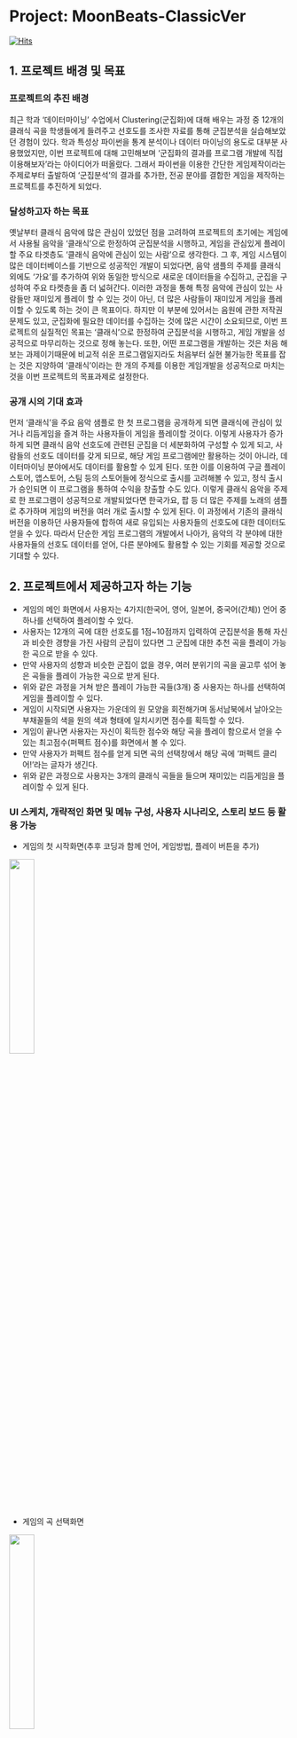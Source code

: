 # Project: MoonBeats-ClassicVer
[![Hits](https://hits.seeyoufarm.com/api/count/incr/badge.svg?url=https%3A%2F%2Fgithub.com%2FYjisuY%2FMoonBeats-ClassicVer.git&count_bg=%23FFE2E2&title_bg=%238785A2&icon=&icon_color=%23FFC7C7&title=hits&edge_flat=false)](https://hits.seeyoufarm.com)


## 1.	프로젝트 배경 및 목표
### 프로젝트의 추진 배경
최근 학과 ‘데이터마이닝’ 수업에서 Clustering(군집화)에 대해 배우는 과정 중 12개의 클래식 곡을 학생들에게 들려주고 선호도를 조사한 자료를 통해 군집분석을 실습해보았던 경험이 있다. 학과 특성상 파이썬을 통계 분석이나 데이터 마이닝의 용도로 대부분 사용했었지만, 이번 프로젝트에 대해 고민해보며 ‘군집화의 결과를 프로그램 개발에 직접 이용해보자’라는 아이디어가 떠올랐다. 그래서 파이썬을 이용한 간단한 게임제작이라는 주제로부터 출발하여 ‘군집분석’의 결과를 추가한, 전공 분야를 결합한 게임을 제작하는 프로젝트를 추진하게 되었다.

### 달성하고자 하는 목표
옛날부터 클래식 음악에 많은 관심이 있었던 점을 고려하여 프로젝트의 초기에는 게임에서 사용될 음악을 ‘클래식’으로 한정하여 군집분석을 시행하고, 게임을 관심있게 플레이할 주요 타겟층도 ‘클래식 음악에 관심이 있는 사람’으로 생각한다. 그 후, 게임 시스템이 많은 데이터베이스를 기반으로 성공적인 개발이 되었다면, 음악 샘플의 주제를 클래식 외에도 ‘가요’를 추가하여 위와 동일한 방식으로 새로운 데이터들을 수집하고, 군집을 구성하여 주요 타켓층을 좀 더 넓혀간다. 이러한 과정을 통해 특정 음악에 관심이 있는 사람들만 재미있게 플레이 할 수 있는 것이 아닌, 더 많은 사람들이 재미있게 게임을 플레이할 수 있도록 하는 것이 큰 목표이다. 하지만 이 부분에 있어서는 음원에 관한 저작권 문제도 있고, 군집화에 필요한 데이터를 수집하는 것에 많은 시간이 소요되므로, 이번 프로젝트의 실질적인 목표는 ‘클래식’으로 한정하여 군집분석을 시행하고, 게임 개발을 성공적으로 마무리하는 것으로 정해 놓는다. 또한, 어떤 프로그램을 개발하는 것은 처음 해보는 과제이기때문에 비교적 쉬운 프로그램일지라도 처음부터 실현 불가능한 목표를 잡는 것은 지양하여 ‘클래식’이라는 한 개의 주제를 이용한 게임개발을 성공적으로 마치는 것을 이번 프로젝트의 목표과제로 설정한다.

### 공개 시의 기대 효과
먼저 ‘클래식’을 주요 음악 샘플로 한 첫 프로그램을 공개하게 되면 클래식에 관심이 있거나 리듬게임을 즐겨 하는 사용자들이 게임을 플레이할 것이다. 이렇게 사용자가 증가하게 되면 클래식 음악 선호도에 관련된 군집을 더 세분화하여 구성할 수 있게 되고, 사람들의 선호도 데이터를 갖게 되므로, 해당 게임 프로그램에만 활용하는 것이 아니라, 데이터마이닝 분야에서도 데이터를 활용할 수 있게 된다. 또한 이를 이용하여 구글 플레이스토어, 앱스토어, 스팀 등의 스토어들에 정식으로 출시를 고려해볼 수 있고, 정식 출시가 승인되면 이 프로그램을 통하여 수익을 창출할 수도 있다. 이렇게 클래식 음악을 주제로 한 프로그램이 성공적으로 개발되었다면 한국가요, 팝 등 더 많은 주제를 노래의 샘플로 추가하며 게임의 버전을 여러 개로 출시할 수 있게 된다. 이 과정에서 기존의 클래식 버전을 이용하던 사용자들에 합하여 새로 유입되는 사용자들의 선호도에 대한 데이터도 얻을 수 있다. 따라서 단순한 게임 프로그램의 개발에서 나아가, 음악의 각 분야에 대한 사용자들의 선호도 데이터를 얻어, 다른 분야에도 활용할 수 있는 기회를 제공할 것으로 기대할 수 있다.  

## 2. 프로젝트에서 제공하고자 하는 기능
- 게임의 메인 화면에서 사용자는 4가지(한국어, 영어, 일본어, 중국어(간체)) 언어 중 하나를 선택하여 플레이할 수 있다.
-	사용자는 12개의 곡에 대한 선호도를 1점~10점까지 입력하여 군집분석을 통해 자신과 비슷한 경향을 가진 사람의 군집이 있다면 그 군집에 대한 추천 곡을 플레이 가능한 곡으로 받을 수 있다.
- 만약 사용자의 성향과 비슷한 군집이 없을 경우, 여러 분위기의 곡을 골고루 섞어 놓은 곡들을 플레이 가능한 곡으로 받게 된다.
- 위와 같은 과정을 거쳐 받은 플레이 가능한 곡들(3개) 중 사용자는 하나를 선택하여 게임을 플레이할 수 있다.
- 게임이 시작되면 사용자는 가운데의 원 모양을 회전해가며 동서남북에서 날아오는 부채꼴들의 색을 원의 색과 형태에 일치시키면 점수를 획득할 수 있다.
- 게임이 끝나면 사용자는 자신이 획득한 점수와 해당 곡을 플레이 함으로서 얻을 수 있는 최고점수(퍼펙트 점수)를 화면에서 볼 수 있다.
- 만약 사용자가 퍼펙트 점수를 얻게 되면 곡의 선택창에서 해당 곡에 ‘퍼펙트 클리어!’라는 글자가 생긴다.
- 위와 같은 과정으로 사용자는 3개의 클래식 곡들을 들으며 재미있는 리듬게임을 플레이할 수 있게 된다.

### UI 스케치, 개략적인 화면 및 메뉴 구성, 사용자 시나리오, 스토리 보드 등 활용 가능
-	게임의 첫 시작화면(추후 코딩과 함께 언어, 게임방법, 플레이 버튼을 추가)
<img src="https://user-images.githubusercontent.com/130039117/234804134-d9a2b7bf-48d1-4aa4-bb72-e80ea7909e4b.png" width="30%" height="30%">

-	게임의 곡 선택화면

<img src="https://user-images.githubusercontent.com/130039117/234804206-81a7a32d-eb12-4684-94da-661a1529401c.png" width="30%" height="30%">

-	게임의 진행 화면

<img src="https://user-images.githubusercontent.com/130039117/234804265-4f21177e-764f-4754-9599-c9de71cde637.png" width="30%" height="30%">

-	게임이 끝난 후 결과 화면 

<img src="https://user-images.githubusercontent.com/130039117/234804311-c62d596e-930b-4e9a-a5dd-e744ed8f2c16.png" width="30%" height="30%">



## 3. 목표 달성 여부 판단 기준
-	목표 달성 여부는 아래와 같은 10가지의 기준으로 목표 달성 여부를 판단한다.

<img src="https://user-images.githubusercontent.com/130039117/234806343-dcd930c5-0ec3-4b41-a1b0-8a87a6d42107.png" width="30%" height="30%">


## 4. 추진계획
### 작업일정
- 1주차: 클래식 음원 파일 수집(직접 곡을 연주하여 녹음), 기존 데이터로 군집분석 실행
- 2주차: 사용자에게 선호도를 직접 입력 받아 군집분석을 실행하고 이를 바탕으로 사용자 맞춤 노래 샘플을 구성하는 코드작성
- 3주차: 사용자가 선택한 음악을 재생하여 게임이 실행되고 리듬에 맞추어 사용자가 게임을 진행할 수 있는 게임의 주요 코드작성
- 4주차: 2~3주차에 코딩했던 내용을 바탕으로 게임 시작부터 종료까지 전반적인 과정의 코드를 작성하고 수정
-5주차: 최종 게임 구성 및 검토 후 주변 지인들을 통해 게임 테스트 후 피드백 진행


### 소요 장비 또는 자원 조달 계획
이번 프로젝트는 오로지 클래식 버전이고, 클래식 음악도 저작권이 존재함을 인지하여, 많은 클래식 곡을 직접 연주할 수 있는 개발자 본인의 능력으로 저작권에서 발생하는 비용을 없앴다.
이 프로그램 자체는 슈퍼컴퓨터가 필요할 정도로 빅데이터를 다루지 않기 때문에 개발자 본인의 노트북으로도 충분히 구현할 수 있는 수준이다. 따라서 소요 장비는 노트북정도가 필요할 것이고 자원 조달 같은 경우에도 외부의 영향을 최소화하는 방법으로 본인이 직접 곡을 녹음하여 음원을 제작하므로 저작권은 개발자 본인에게 존재하게 된다.
만약 클래식 버전의 게임 출시가 성공적으로 이루어져서 가요 버전까지 제작을 계획하게 된다면 아래의 사진과 같은 법률에 따라 곡의 개수에 따른 저작권 비용을 지불해야 할 것이다. 

<img src="https://user-images.githubusercontent.com/130039117/234809401-ac5ee8f4-cb4d-4c4d-a195-4b0f80ccbc1d.png" width="30%" height="30%">


### 사용하고자 하는 오픈소스SW
- python


## 5. 위험 평가 및 대책
### 예상되는 위험 요인 및 대책
-	클래식 음악을 사용할 경우 저작권 문제: 이 문제는 클래식 음악에는 작곡가가 사망한지 오랜 시간이 지났기 때문에 저작권이 없을 것이라는 본인의 생각과 다름을 인지하여, 개발자 본인의 능력으로 직접 클래식 음악을 연주, 녹음하여 사용하면 해결가능하다.

-	가요음악을 사용할 경우 저작권 문제: 이 경우 참고문헌의 법률 내용처럼 타당한 저작권 비용을 지불하여 사용가능하다.

-	프로그램 구현의 초기에는 샘플이 부족하여 군집화가 적절히 이루어지지 않을 가능성이 있다. 이 문제는 향후 교내 설문조사 또는 온라인 설문조사를 통하여 많은 데이터베이스를 구축함으로써 어느정도 해결 가능한 문제이다.


## 6. 주요 용어 설명
-	Clustering(군집화): 주어진 데이터 집합을 유사한 데이터들의 그룹으로 나누는 것을 군집화(clustering)라 하고 이렇게 나누어진 유사한 데이터의 그룹을 군집(cluster)이라 한다. 군집화는 예측 문제와 달리 특정한 독립변수와 종속변수의 구분도 없고 학습을 위한 목표값도 필요로 하지 않는 비지도학습의 일종이다.

- 게임 과정의 용어들은 앞서 설명한 게임 진행 과정에서 잘 나타나있다.


## 7. 참고 문헌
• https://treeof.tistory.com/174 (클래식의 저작권에 관해)

•	https://www.mangoboard.net (사용자 UI – 망고보드를 이용하여 직접 디자인)

•	http://www.koscap.or.kr/community/dataroom_view/?f_seq=393 (가요 음악 저작권 사용료에 관한 법률)

•	https://datascienceschool.net/03%20machine%20learning/16.01%20%EA%B5%B0%EC%A7%91%ED%99%94.html (군집화 설명)
